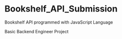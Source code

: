 # Bookshelf_API_Submission
Bookshelf API programmed with JavaScript Language

Basic Backend Engineer Project
